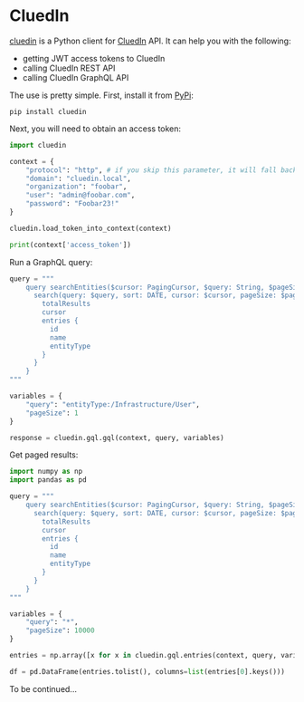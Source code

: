# CluedIn

[cluedin](https://pypi.org/project/cluedin/) is a Python client for [CluedIn](https://www.cluedin.com/) API. It can help you with the following:

* getting JWT access tokens to CluedIn
* calling CluedIn REST API
* calling CluedIn GraphQL API

The use is pretty simple. First, install it from [PyPi](https://pypi.org/project/cluedin/):
```shell
pip install cluedin
```

Next, you will need to obtain an access token:
```python
import cluedin

context = {
    "protocol": "http", # if you skip this parameter, it will fall back to `https`
    "domain": "cluedin.local",
    "organization": "foobar",
    "user": "admin@foobar.com",
    "password": "Foobar23!"
}

cluedin.load_token_into_context(context)

print(context['access_token'])
```


Run a GraphQL query:
```python
query = """
    query searchEntities($cursor: PagingCursor, $query: String, $pageSize: Int) {
      search(query: $query, sort: DATE, cursor: $cursor, pageSize: $pageSize) {
        totalResults
        cursor
        entries {
          id
          name
          entityType
        }
      }
    }
"""

variables = {
    "query": "entityType:/Infrastructure/User",
    "pageSize": 1
}

response = cluedin.gql.gql(context, query, variables)
```

Get paged results:
```python
import numpy as np
import pandas as pd

query = """
    query searchEntities($cursor: PagingCursor, $query: String, $pageSize: Int) {
      search(query: $query, sort: DATE, cursor: $cursor, pageSize: $pageSize) {
        totalResults
        cursor
        entries {
          id
          name
          entityType
        }
      }
    }
"""

variables = {
    "query": "*",
    "pageSize": 10000
}

entries = np.array([x for x in cluedin.gql.entries(context, query, variables)])

df = pd.DataFrame(entries.tolist(), columns=list(entries[0].keys()))
```

To be continued...
